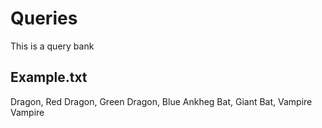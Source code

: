 # Queries

This is a query bank

## Example.txt

Dragon, Red
Dragon, Green
Dragon, Blue
Ankheg
Bat, Giant
Bat, Vampire
Vampire
